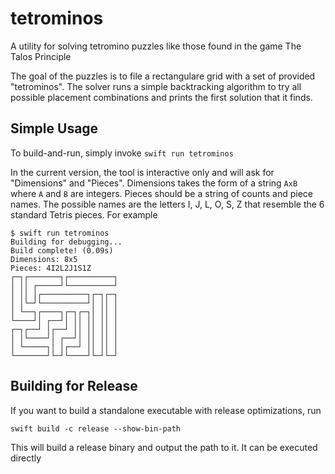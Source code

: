 # tetrominos

A utility for solving tetromino puzzles like those found in the game The Talos Principle

The goal of the puzzles is to file a rectangulare grid with a set of provided "tetrominos". The solver runs a simple backtracking algorithm to try all possible placement combinations and prints the first solution that it finds.

## Simple Usage

To build-and-run, simply invoke `swift run tetrominos`

In the current version, the tool is interactive only and will ask for "Dimensions" and "Pieces". Dimensions takes the form of a string `AxB` where `A` and `B` are integers. Pieces should be a string of counts and piece names. The possible names are the letters I, J, L, O, S, Z that resemble the 6 standard Tetris pieces. For example

```
$ swift run tetrominos                                              
Building for debugging...
Build complete! (0.09s)
Dimensions: 8x5
Pieces: 4I2L2J1S1Z
┌─┐┌───────┐┌──────────┐
│ ││ ┌─────┘└──────────┘
│ ││ │┌──────────┐┌─┐┌─┐
│ │└─┘└──────────┘│ ││ │
│ └──┐┌────┐┌─┐┌─┐│ ││ │
└────┘│ ┌──┘│ ││ ││ ││ │
┌─┐┌──┘ │┌──┘ ││ ││ ││ │
│ │└────┘│ ┌──┘│ ││ ││ │
│ └─────┐│ │┌──┘ ││ ││ │
└───────┘└─┘└────┘└─┘└─┘
```

## Building for Release

If you want to build a standalone executable with release optimizations, run

```
swift build -c release --show-bin-path
```
This will build a release binary and output the path to it. It can be executed directly
